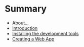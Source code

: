 # Summary
* [About...](README.md)
* [Introduction](chapter-01.md)
* [Installing the development tools](chapter-02.md)
* [Creating a Web App](chapter-03-webapp.md)
